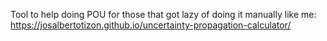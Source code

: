 Tool to help doing POU for those that got lazy of doing it manually like me: https://josalbertotizon.github.io/uncertainty-propagation-calculator/
